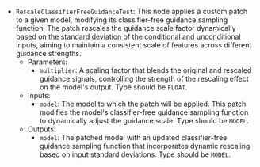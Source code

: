 - `RescaleClassifierFreeGuidanceTest`: This node applies a custom patch to a given model, modifying its classifier-free guidance sampling function. The patch rescales the guidance scale factor dynamically based on the standard deviation of the conditional and unconditional inputs, aiming to maintain a consistent scale of features across different guidance strengths.
    - Parameters:
        - `multiplier`: A scaling factor that blends the original and rescaled guidance signals, controlling the strength of the rescaling effect on the model's output. Type should be `FLOAT`.
    - Inputs:
        - `model`: The model to which the patch will be applied. This patch modifies the model's classifier-free guidance sampling function to dynamically adjust the guidance scale. Type should be `MODEL`.
    - Outputs:
        - `model`: The patched model with an updated classifier-free guidance sampling function that incorporates dynamic rescaling based on input standard deviations. Type should be `MODEL`.
